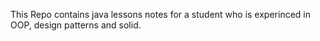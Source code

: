 This Repo  contains  java lessons notes for a student who is experinced in OOP, design patterns and solid.

